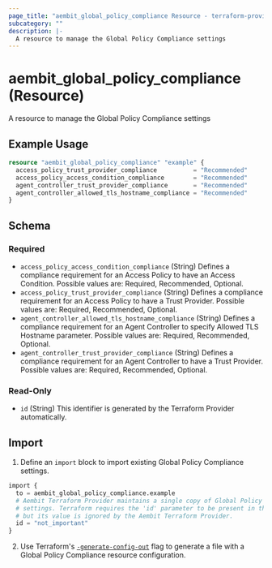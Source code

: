 ```yaml
---
page_title: "aembit_global_policy_compliance Resource - terraform-provider-aembit"
subcategory: ""
description: |-
  A resource to manage the Global Policy Compliance settings
---
```


# aembit_global_policy_compliance (Resource)

A resource to manage the Global Policy Compliance settings

## Example Usage

```terraform
resource "aembit_global_policy_compliance" "example" {
  access_policy_trust_provider_compliance          = "Recommended"
  access_policy_access_condition_compliance        = "Recommended"
  agent_controller_trust_provider_compliance       = "Recommended"
  agent_controller_allowed_tls_hostname_compliance = "Recommended"
}
```

<!-- schema generated by tfplugindocs -->
## Schema

### Required

- `access_policy_access_condition_compliance` (String) Defines a compliance requirement for an Access Policy to have an Access Condition. Possible values are: Required, Recommended, Optional.
- `access_policy_trust_provider_compliance` (String) Defines a compliance requirement for an Access Policy to have a Trust Provider. Possible values are: Required, Recommended, Optional.
- `agent_controller_allowed_tls_hostname_compliance` (String) Defines a compliance requirement for an Agent Controller to specify Allowed TLS Hostname parameter. Possible values are: Required, Recommended, Optional.
- `agent_controller_trust_provider_compliance` (String) Defines a compliance requirement for an Agent Controller to have a Trust Provider. Possible values are: Required, Recommended, Optional.

### Read-Only

- `id` (String) This identifier is generated by the Terraform Provider automatically.

## Import

1. Define an `import` block to import existing Global Policy Compliance settings.

```terraform
import {
  to = aembit_global_policy_compliance.example
  # Aembit Terraform Provider maintains a single copy of Global Policy Compliance
  # settings. Terraform requires the 'id' parameter to be present in the import {} block,
  # but its value is ignored by the Aembit Terraform Provider.
  id = "not_important"
}
```

2. Use Terraform's [`-generate-config-out`](https://developer.hashicorp.com/terraform/language/import/generating-configuration) flag to generate a file with a Global Policy Compliance resource configuration.